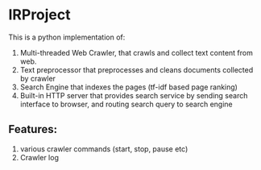 # IRProject
This is a python implementation of: 
1. Multi-threaded Web Crawler, that crawls and collect text content from web.
2. Text preprocessor that preprocesses and cleans documents collected by crawler
3. Search Engine that indexes the pages (tf-idf based page ranking)
4. Built-in HTTP server that provides search service by sending search interface to browser, and routing search query to search engine

## Features:
1. various crawler commands (start, stop, pause etc)
2. Crawler log
